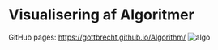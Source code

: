 # Visualisering af Algoritmer
GitHub pages: https://gottbrecht.github.io/Algorithm/
![algo](https://github.com/user-attachments/assets/10b9ff0d-4d49-4dd7-8190-ee20c425d93c)



